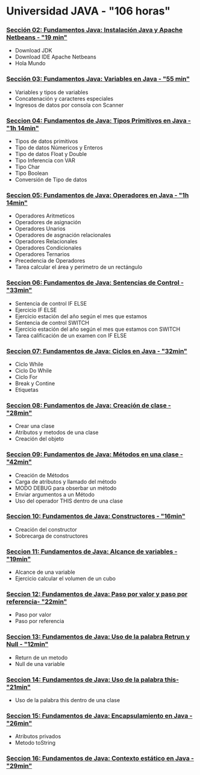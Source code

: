 # Universidad JAVA - "106 horas"

### [Sección 02: Fundamentos Java: Instalación Java y Apache Netbeans - "19 min" ](./src/seccion02)

* Download JDK
* Download IDE Apache Netbeans
* Hola Mundo

### [Sección 03: Fundamentos Java: Variables en Java - "55 min"](./src/seccion03)
* Variables y tipos de variables
* Concatenación y caracteres especiales
* Ingresos de datos por consola con Scanner

### [Seccion 04: Fundamentos de Java: Tipos Primitivos en Java - "1h 14min"](./src/seccion04)
* Tipos de datos primitivos
* Tipo de datos Númericos y Enteros
* Tipo de datos Float y Double
* Tipo Inferencia con VAR
* Tipo Char 
* Tipo Boolean
* Conversión de Tipo de datos

### [Seccion 05: Fundamentos de Java: Operadores en Java - "1h 14min"](./src/seccion05)
* Operadores Aritmeticos
* Operadores de asignación
* Operadores Unarios
* Operadores de asgnación relacionales
* Operadores Relacionales
* Operadores Condicionales
* Operadores Ternarios
* Precedencia de Operadores
* Tarea calcular el área y perimetro de un rectángulo

### [Seccion 06: Fundamentos de Java: Sentencias de Control - "33min"](./src/seccion06)
* Sentencia de control IF ELSE
* Ejercicio IF ELSE
* Ejercicio estación del año según el mes que estamos
* Sentencia de control SWITCH
* Ejercicio estación del año según el mes que estamos con SWITCH
* Tarea calificación de un examen con IF ELSE

### [Seccion 07: Fundamentos de Java: Ciclos en Java - "32min"](./src/seccion07)
* Ciclo While
* Ciclo Do While
* Ciclo For
* Break y Contine
* Etiquetas

### [Seccion 08: Fundamentos de Java: Creación de clase - "28min"](./src/seccion08)
* Crear una clase
* Atributos y metodos de una clase
* Creación del objeto

### [Seccion 09: Fundamentos de Java: Métodos en una clase - "42min"](./src/seccion09)
* Creación de Métodos
* Carga de atributos y llamado del método
* MODO DEBUG para obserbar un método
* Enviar argumentos a un Método
* Uso del operador THIS dentro de una clase

### [Seccion 10: Fundamentos de Java: Constructores - "16min"](./src/seccion10)
* Creación del constructor
* Sobrecarga de constructores

### [Seccion 11: Fundamentos de Java: Alcance de variables - "19min"](./src/seccion11)
* Alcance de una variable
* Ejercicio calcular el volumen de un cubo

### [Seccion 12: Fundamentos de Java: Paso por valor y paso por referencia- "22min"](./src/seccion12)
* Paso por valor
* Paso por referencia

### [Seccion 13: Fundamentos de Java: Uso de la palabra Retrun y Null - "12min"](./src/seccion13)
* Return de un metodo
* Null de una variable

### [Seccion 14: Fundamentos de Java: Uso de la palabra this- "21min"](./src/seccion14)
* Uso de la palabra this dentro de una clase

### [Seccion 15: Fundamentos de Java: Encapsulamiento en Java - "26min"](./src/seccion15)
* Atributos privados
* Metodo toString

### [Seccion 16: Fundamentos de Java: Contexto estático en Java - "29min"](./src/seccion16)